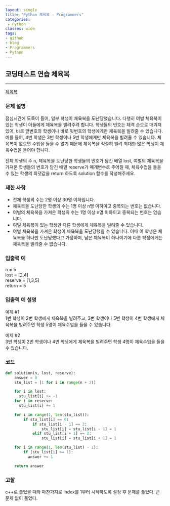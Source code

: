 ```yaml
---
layout: single
title: "Python 체육복 - Programmers"
categories:
 - Python
classes: wide
tags:
- github
- blog
- Programmers
- Python
---
```

## 코딩테스트 연습 **체육복**
---

[체육복](https://programmers.co.kr/learn/courses/30/lessons/42862?language=python3)

### 문제 설명

점심시간에 도둑이 들어, 일부 학생이 체육복을 도난당했습니다. 다행히 여벌 체육복이 있는 학생이 이들에게 체육복을 빌려주려 합니다. 학생들의 번호는 체격 순으로 매겨져 있어, 바로 앞번호의 학생이나 바로 뒷번호의 학생에게만 체육복을 빌려줄 수 있습니다. 예를 들어, 4번 학생은 3번 학생이나 5번 학생에게만 체육복을 빌려줄 수 있습니다. 체육복이 없으면 수업을 들을 수 없기 때문에 체육복을 적절히 빌려 최대한 많은 학생이 체육수업을 들어야 합니다.  

전체 학생의 수 n, 체육복을 도난당한 학생들의 번호가 담긴 배열 lost, 여벌의 체육복을 가져온 학생들의 번호가 담긴 배열 reserve가 매개변수로 주어질 때, 체육수업을 들을 수 있는 학생의 최댓값을 return 하도록 solution 함수를 작성해주세요.  

### 제한 사항  

-	전체 학생의 수는 2명 이상 30명 이하입니다.
- 체육복을 도난당한 학생의 수는 1명 이상 n명 이하이고 중복되는 번호는 없습니다.
- 여벌의 체육복을 가져온 학생의 수는 1명 이상 n명 이하이고 중복되는 번호는 없습니다.  
- 여벌 체육복이 있는 학생만 다른 학생에게 체육복을 빌려줄 수 있습니다.  
- 여벌 체육복을 가져온 학생이 체육복을 도난당했을 수 있습니다. 이때 이 학생은 체육복을 하나만 도난당했다고 가정하며, 남은 체육복이 하나이기에 다른 학생에게는 체육복을 빌려줄 수 없습니다.  

### 입출력 예  
n = 5  
lost = [2,4]  
reserve = [1,3,5]  
return = 5

### 입출력 예 설명  
예제 \#1  
1번 학생이 2번 학생에게 체육복을 빌려주고, 3번 학생이나 5번 학생이 4번 학생에게 체육복을 빌려주면 학생 5명이 체육수업을 들을 수 있습니다.  

예제 \#2  
3번 학생이 2번 학생이나 4번 학생에게 체육복을 빌려주면 학생 4명이 체육수업을 들을 수 있습니다.  

### 코드

```python
def solution(n, lost, reserve):
    answer = 0
    stu_list = [1 for i in range(n + 2)]

    for i in lost:
      stu_list[i] += -1
    for i in reserve:
      stu_list[i] += 1

    for i in range(1, len(stu_list)):
        if stu_list[i] == 0:
            if stu_list[i - 1] == 2:
                stu_list[i] = stu_list[i - 1] = 1
            elif stu_list[i + 1] == 2:
                stu_list[i] = stu_list[i + 1] = 1

    for i in range(1, len(stu_list) - 1):
        if (stu_list[i] >= 1):
          answer += 1        

    return answer
```

### 고찰
c++로 풀었을 때와 마찬가지로 index를 1부터 시작하도록 설정 후 문제를 풀었다. 큰 문제 없이 풀었다.
